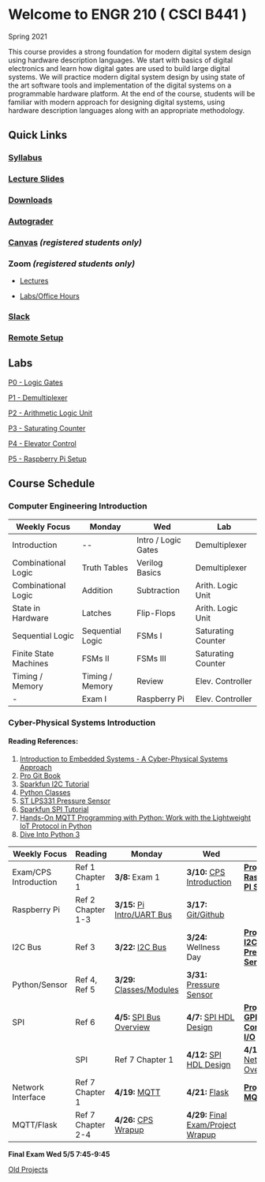 
# Welcome to ENGR 210 ( CSCI B441 )

Spring 2021 

This course provides a strong foundation for modern digital system design using hardware description languages. We start with basics of digital electronics and learn how digital gates are used to build large digital systems. We will practice modern digital system design by using state of the art software tools and implementation of the digital systems on a programmable hardware platform.  At the end of the course, students will be familiar with modern approach for designing digital systems, using hardware description languages along with an appropriate methodology.

## Quick Links

### [Syllabus](syllabus.md)

### [Lecture Slides](http://github.com/engr210/lecture_slides)

### [Downloads](http://github.com/engr210/downloads) 

### [Autograder](https://autograder.sice.indiana.edu) 

### [Canvas](https://iu.instructure.com/courses/1947790) _(registered students only)_

### Zoom _(registered students only)_

 - [Lectures](https://iu.zoom.us/j/86581937943) 

 - [Labs/Office Hours](https://iu.zoom.us/j/89702983096)

### [Slack](https://engr210-sp21.slack.com)

### [Remote Setup](https://uisapp2.iu.edu/confluence-prd/pages/viewpage.action?pageId=280461906)
<!--
[RED Desktop](https://docs.google.com/document/d/1GuOK0B6Irj_u6LjxMiwTBXgFvxtb-kuTXEFyj7-wQYI)
-->

## Labs 

<!-- [P0 - Vivado
Tutorial](https://docs.google.com/document/d/1ydtvsCJaGSUWNMd3byvegsMfa6kRY8q1nOXQNVc5FVE)
-->

[P0 - Logic Gates](https://docs.google.com/document/d/1OZPhRJoNW6variLEV1iyCQ5HWxGvJrfiC3c3eMZx8vo)

[P1 - Demultiplexer](https://docs.google.com/document/d/1o02Y2rexq2IHROQaUYS6GD_TwUbfTaikeP8ysp6FJi8)

[P2 - Arithmetic Logic Unit](https://docs.google.com/document/d/1uhQR3LDZLIDAheTqNy58HJ456uEFfEh4IH7j1ZReyHM/edit?usp=sharing)

<!-- [P3 - Countdown
Timer](https://docs.google.com/document/d/1HnWBiIqMQZvTv-P2DLUMM38fX2hg8FhBwA005HwC-YI/edit?usp=sharing)
-->
[P3 - Saturating Counter](https://docs.google.com/document/d/1JLgk0VguSrih_h3BsMyMtInTJ4Qrl--Hv2jkxK4chZw)

[P4 - Elevator Control](https://docs.google.com/document/d/1IdqlRf4rqOpv0cBeurJ29rpMXwudnfIx8i1Z8IPmqxI/edit?usp=sharing)

[P5 - Raspberry Pi Setup](P5.md)

<!--
[PX - UART](https://docs.google.com/document/d/1dxm55Ct0wDpdce9y02u2D1DiFJ1YpZUdxzTfeGLi05A/edit?usp=sharing)

[PY - Postfix Calculator](https://docs.google.com/document/d/1ApDEDIPBYUmE_dggMogTmvb7Bb1qxodMbxjTzoPfIqs/edit?usp=sharing)
-->

## Course Schedule

### Computer Engineering Introduction

| Weekly Focus          | Monday                | Wed               | Lab               | 
| -----                 | ------                | ---               | ---               | 
| Introduction          | --                    | Intro / Logic Gates| Demultiplexer    |
| Combinational Logic   | Truth Tables          | Verilog Basics    | Demultiplexer     |  
| Combinational Logic   | Addition              | Subtraction       | Arith. Logic Unit |
| State in Hardware     | Latches               | Flip-Flops        | Arith. Logic Unit |
| Sequential Logic      | Sequential Logic      | FSMs I            | Saturating Counter|
| Finite State Machines | FSMs II               | FSMs III          | Saturating Counter|
| Timing / Memory       | Timing / Memory       | Review            | Elev.  Controller |
| -                     | Exam I                | Raspberry Pi      | Elev.  Controller |

### Cyber-Physical Systems Introduction

#### Reading References:
1. [Introduction to Embedded Systems - A Cyber-Physical Systems Approach](https://ptolemy.berkeley.edu/books/leeseshia/releases/LeeSeshia_DigitalV2_2.pdf)
2. [Pro Git Book](https://git-scm.com/book/en/v2)
3. [Sparkfun I2C Tutorial](https://learn.sparkfun.com/tutorials/i2c/all)
4. [Python Classes](https://docs.python.org/3/tutorial/classes.html)
5. [ST LPS331 Pressure Sensor](docs/LPS331AP.pdf)
6. [Sparkfun SPI Tutorial](https://learn.sparkfun.com/tutorials/serial-peripheral-interface-spi/all)
7. [Hands-On MQTT Programming with Python: Work with the Lightweight IoT Protocol in Python](https://iucat.iu.edu/catalog/18457908)
8. [Dive Into Python 3](https://diveintopython3.net/)

| Weekly Focus          | Reading                | Monday                    | Wed                       | Lab                                       | 
| -----                 | ------                 | ------                    | ---                       | ---                                       | 
| Exam/CPS Introduction | Ref 1 Chapter 1        | **3/8:** Exam 1               | **3/10:** [CPS Introduction](lectures/CPS_Introduction.pdf)   | **[Project 5 Raspberry PI Setup](P5.md)** |
| Raspberry Pi          | Ref 2 Chapter 1-3      | **3/15:** [Pi Intro/UART Bus](lectures/RaspberryPi_UART.pdf)   | **3/17:** [Git/Github](lectures/PI_Setup_Git_Intro.pdf)    |                                           |
| I2C Bus               | Ref 3                  | **3/22:** [I2C Bus](lectures/I2C_Introduction.pdf)      | **3/24:** Wellness Day        | **[Project 6 I2C Pressure Sensor](P6.md)**         |
| Python/Sensor         | Ref 4, Ref 5           | **3/29:** [Classes/Modules](lectures/Python_Classes.pdf)     | **3/31:** [Pressure Sensor](lectures/LPS331AP_Pressure_Sensor.pdf)   |                                           |
| SPI                   | Ref 6                  | **4/5:** [SPI Bus Overview](lectures/SPI_bus.pdf)  | **4/7:** [SPI HDL Design](lectures/SPI_System_Verilog.pdf)       | **[Project 7 GPIO Connected I/O](P7.md)**      |
    | SPI                   | Ref 7 Chapter 1        | **4/12:** [SPI HDL Design](lectures/SPI_SystemVerilog_2.pdf)     | **4/14:** [Networking Overview](lectures/Networking_Overview.pdf) |                                           |
| Network Interface     | Ref 7 Chapter 1       | **4/19:** [MQTT](lectures/MQTT.pdf)  | **4/21:** [Flask](lectures/Flask.pdf)            | **[Project 8 MQTT](P8.md)**           |
| MQTT/Flask            | Ref 7 Chapter 2-4     | **4/26:** [CPS Wrapup](lectures/CPS_Wrapup.pdf)            | **4/29:** [Final Exam/Project Wrapup](final)      |                                           |

**Final Exam Wed 5/5 7:45-9:45**

[Old Projects](old_projects.md)
